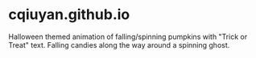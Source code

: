 # cqiuyan.github.io

Halloween themed animation of falling/spinning pumpkins with "Trick or Treat" text. Falling candies along the way around a spinning ghost. 
